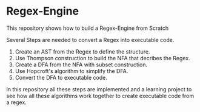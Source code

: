 # Regex-Engine
This repository shows how to build a Regex-Engine from Scratch

Several Steps are needed to convert a Regex into executable code.

1. Create an AST from the Regex to define the structure.
2. Use Thompson construction to build the NFA that decribes the Regex.
3. Create a DFA from the NFA with subset construction. 
4. Use Hopcroft's algorithm to simplify the DFA.
5. Convert the DFA to executable code.

In this repository all these steps are implemented and a learning project to see how all these algorithms work together to create executable code from a regex.
